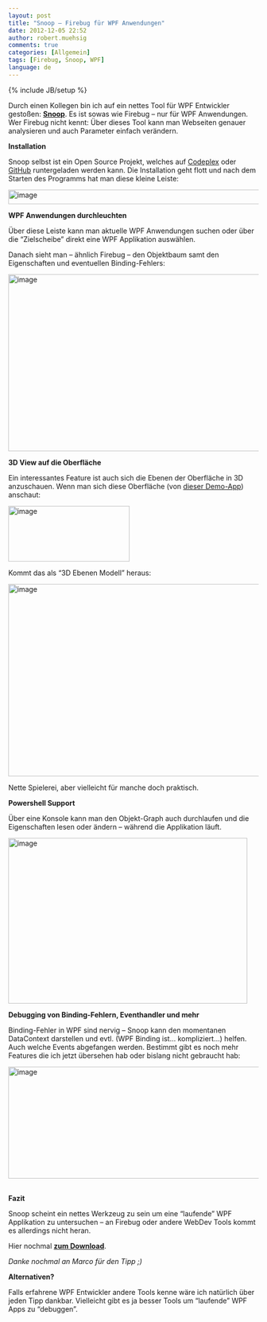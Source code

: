 ```yaml
---
layout: post
title: "Snoop – Firebug für WPF Anwendungen"
date: 2012-12-05 22:52
author: robert.muehsig
comments: true
categories: [Allgemein]
tags: [Firebug, Snoop, WPF]
language: de
---
```

{% include JB/setup %}
<p>Durch einen Kollegen bin ich auf ein nettes Tool für WPF Entwickler gestoßen: <a href="http://snoopwpf.codeplex.com/"><strong>Snoop</strong></a>. Es ist sowas wie Firebug – nur für WPF Anwendungen. <br>Wer Firebug nicht kennt: Über dieses Tool kann man Webseiten genauer analysieren und auch Parameter einfach verändern.</p> <p><strong>Installation</strong></p> <p>Snoop selbst ist ein Open Source Projekt, welches auf <a href="http://snoopwpf.codeplex.com/">Codeplex</a> oder <a href="https://github.com/cplotts/snoopwpf/downloads">GitHub</a> runtergeladen werden kann. Die Installation geht flott und nach dem Starten des Programms hat man diese kleine Leiste:</p> <p><a href="{{BASE_PATH}}/assets/wp-images/image1671.png"><img title="image" style="border-top: 0px; border-right: 0px; border-bottom: 0px; border-left: 0px; display: inline" border="0" alt="image" src="{{BASE_PATH}}/assets/wp-images/image_thumb829.png" width="554" height="29"></a> </p> <p><strong>WPF Anwendungen durchleuchten</strong></p> <p>Über diese Leiste kann man aktuelle WPF Anwendungen suchen oder über die “Zielscheibe” direkt eine WPF Applikation auswählen.</p> <p>Danach sieht man – ähnlich Firebug – den Objektbaum samt den Eigenschaften und eventuellen Binding-Fehlers:</p> <p><a href="{{BASE_PATH}}/assets/wp-images/image1672.png"><img title="image" style="border-top: 0px; border-right: 0px; border-bottom: 0px; border-left: 0px; display: inline" border="0" alt="image" src="{{BASE_PATH}}/assets/wp-images/image_thumb830.png" width="575" height="356"></a> </p> <p><strong>3D View auf die Oberfläche</strong></p> <p>Ein interessantes Feature ist auch sich die Ebenen der Oberfläche in 3D anzuschauen. Wenn man sich diese Oberfläche (von <a href="http://fluent.codeplex.com/">dieser Demo-App</a>) anschaut:</p> <p><a href="{{BASE_PATH}}/assets/wp-images/image1673.png"><img title="image" style="border-top: 0px; border-right: 0px; border-bottom: 0px; border-left: 0px; display: inline" border="0" alt="image" src="{{BASE_PATH}}/assets/wp-images/image_thumb831.png" width="244" height="112"></a> </p> <p>Kommt das als “3D Ebenen Modell” heraus:</p> <p><a href="{{BASE_PATH}}/assets/wp-images/image1674.png"><img title="image" style="border-top: 0px; border-right: 0px; border-bottom: 0px; border-left: 0px; display: inline" border="0" alt="image" src="{{BASE_PATH}}/assets/wp-images/image_thumb832.png" width="547" height="387"></a> </p> <p>Nette Spielerei, aber vielleicht für manche doch praktisch.</p> <p><strong>Powershell Support</strong></p> <p>Über eine Konsole kann man den Objekt-Graph auch durchlaufen und die Eigenschaften lesen oder ändern – während die Applikation läuft.</p> <p><a href="{{BASE_PATH}}/assets/wp-images/image1675.png"><img title="image" style="border-top: 0px; border-right: 0px; border-bottom: 0px; border-left: 0px; display: inline" border="0" alt="image" src="{{BASE_PATH}}/assets/wp-images/image_thumb833.png" width="481" height="333"></a></p> <p><strong>Debugging von Binding-Fehlern, Eventhandler und mehr</strong></p> <p>Binding-Fehler in WPF sind nervig – Snoop kann den momentanen DataContext darstellen und evtl. (WPF Binding ist… kompliziert…) helfen. Auch welche Events abgefangen werden. Bestimmt gibt es noch mehr Features die ich jetzt übersehen hab oder bislang nicht gebraucht hab:</p> <p><a href="{{BASE_PATH}}/assets/wp-images/image1676.png"><img title="image" style="border-top: 0px; border-right: 0px; border-bottom: 0px; border-left: 0px; display: inline" border="0" alt="image" src="{{BASE_PATH}}/assets/wp-images/image_thumb834.png" width="545" height="225"></a>&nbsp;</p> <p><strong>Fazit</strong></p> <p>Snoop scheint ein nettes Werkzeug zu sein um eine “laufende” WPF Applikation zu untersuchen – an Firebug oder andere WebDev Tools kommt es allerdings nicht heran.</p> <p>Hier nochmal <a href="http://snoopwpf.codeplex.com/"><strong>zum Download</strong></a>.</p> <p><em>Danke nochmal an Marco für den Tipp ;)</em></p> <p><strong>Alternativen?</strong></p> <p>Falls erfahrene WPF Entwickler andere Tools kenne wäre ich natürlich über jeden Tipp dankbar. Vielleicht gibt es ja besser Tools um “laufende” WPF Apps zu “debuggen”.</p>
